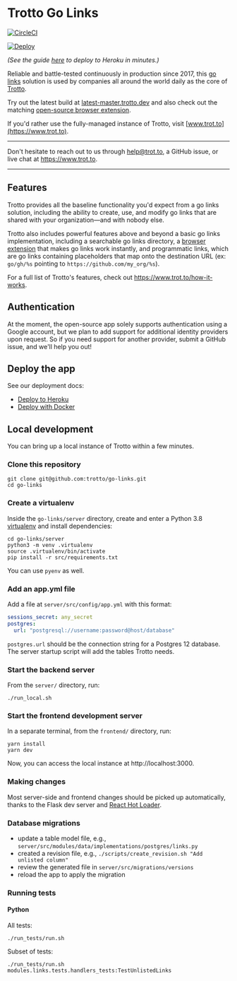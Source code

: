 # Trotto Go Links

[![CircleCI](https://circleci.com/gh/trotto/go-links.svg?style=svg)](https://circleci.com/gh/trotto/go-links)

[![Deploy](https://www.herokucdn.com/deploy/button.svg)](https://heroku.com/deploy?template=https://github.com/trotto/go-links)

_(See the guide [here](https://www.trot.to/docs/deploy/deploy-to-heroku) to deploy to Heroku in minutes.)_

Reliable and battle-tested continuously in production since 2017, this [go links](https://www.trot.to/go-links) solution
is used by companies all around the world daily as the core of [Trotto](https://www.trot.to).

Try out the latest build at [latest-master.trotto.dev](https://latest-master.trotto.dev) and also check out the
matching [open-source browser extension](https://github.com/trotto/browser-extension).

If you'd rather use the fully-managed instance of Trotto, visit [www.trot.to](https://www.trot.to).

---

Don't hesitate to reach out to us through help@trot.to, a GitHub issue, or live chat
at https://www.trot.to.

---

## Features

Trotto provides all the baseline functionality you'd expect from a go links solution, including the ability to
create, use, and modify go links that are shared with your organization—and with nobody else.

Trotto also includes powerful features above and beyond a basic go links implementation, including a searchable go
links directory, a [browser extension](https://github.com/trotto/browser-extension) that makes go links work instantly,
and programmatic links, which are go links containing placeholders that map onto the destination
URL (ex: `go/gh/%s` pointing to `https://github.com/my_org/%s`).

For a full list of Trotto's features, check out https://www.trot.to/how-it-works.

## Authentication

At the moment, the open-source app solely supports authentication using a Google account,
but we plan to add support for additional identity providers upon request. So if you need support
for another provider, submit a GitHub issue, and we'll help you out!

## Deploy the app

See our deployment docs:

- [Deploy to Heroku](http://www.trot.to/docs/deploy/deploy-to-heroku)
- [Deploy with Docker](http://www.trot.to/docs/deploy/deploy-with-docker)

## Local development

You can bring up a local instance of Trotto within a few minutes.

### Clone this repository

```
git clone git@github.com:trotto/go-links.git
cd go-links
```

### Create a virtualenv

Inside the `go-links/server` directory, create and enter a
Python 3.8 [virtualenv](https://docs.python.org/3/library/venv.html) and install dependencies:

```
cd go-links/server
python3 -m venv .virtualenv
source .virtualenv/bin/activate
pip install -r src/requirements.txt
```

You can use `pyenv` as well.

### Add an app.yml file

Add a file at `server/src/config/app.yml` with this format:

```yaml
sessions_secret: any_secret
postgres:
  url: "postgresql://username:password@host/database"
```

`postgres.url` should be the connection string for a Postgres 12 database. The server
startup script will add the tables Trotto needs.

### Start the backend server

From the `server/` directory, run:

```
./run_local.sh
```

### Start the frontend development server

In a separate terminal, from the `frontend/` directory, run:

```
yarn install
yarn dev
```

Now, you can access the local instance at http://localhost:3000.

### Making changes

Most server-side and frontend changes should be picked up automatically, thanks to the Flask dev server and
[React Hot Loader](https://github.com/gaearon/react-hot-loader).

### Database migrations

- update a table model file, e.g., `server/src/modules/data/implementations/postgres/links.py`
- created a revision file, e.g., `./scripts/create_revision.sh "Add unlisted column"`
- review the generated file in `server/src/migrations/versions`
- reload the app to apply the migration

### Running tests

#### Python

All tests:

```
./run_tests/run.sh
```

Subset of tests:

```
./run_tests/run.sh modules.links.tests.handlers_tests:TestUnlistedLinks
```
